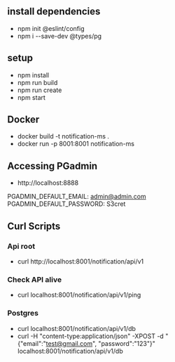 ## install dependencies
- npm init @eslint/config
- npm i --save-dev @types/pg

## setup
- npm install
- npm run build
- npm run create
- npm start

## Docker
- docker build -t notification-ms .
- docker run -p 8001:8001 notification-ms

## Accessing PGadmin
- http://localhost:8888

PGADMIN_DEFAULT_EMAIL: admin@admin.com
PGADMIN_DEFAULT_PASSWORD: S3cret

## Curl Scripts
### Api root
- curl http://localhost:8001/notification/api/v1

### Check API alive
- curl localhost:8001/notification/api/v1/ping

### Postgres
- curl localhost:8001/notification/api/v1/db
- curl -H "content-type:application/json" -XPOST -d "{\"email\":\"test@gmail.com\", \"password\":\"123\"}" localhost:8001/notification/api/v1/db